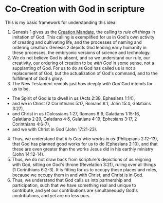 # Co-Creation with God in scripture

This is my basic framework for understanding this idea:

1. Genesis 1 gives us the [Creation Mandate](creation-mandate.md), the calling to *rule all things* in imitation of God. This calling is exemplified for us in God's own activity of creating and cultivating life, and the processes of naming and ordering creation. Genesis 2 depicts God leading early humanity in these processes, the embryonic versions of science and technology.
2. We do not believe God is absent, and so we understand our rule, our creativity, our ordering of creation to be *with God* in some sense, not a supplanting of God. For us to do as God has called us is not a replacement of God, but the actualization of God's command, and to the fulfillment of God's glory. 
3. The New Testament reveals just how deeply *with God* God intends for us to be.
  * The Spirit of God is to dwell in us (Acts 2:38, Ephesians 1:14),
  * and we in Christ (2 Corinthians 5:17, Romans 8:1, John 15:4, Galatians 3:27),
  * and Christ in us (Colossians 1:27, Romans 8:9, Galatians 1:15-16, Galatians 2:20, Galatians 4:6, Galatians 4:19, Ephesians 3:17, 2 Corinthians 4:6-7),
  * and we with Christ in God (John 17:21-23).
4. Thus, we understand that *it is God who works in us* (Philippians 2:12-13), that God has planned good works for us to do (Ephesians 2:10), and that these are even greater than the works Jesus did in his earthly ministry (John 14:12-14).
5. Thus, we do not draw back from scripture's depictions of us reigning with God, sitting on God's throne (Revelation 3:21), ruling over all things (1 Corinthians 6:2-3). It is fitting for us to occupy these places and roles, because we occupy them in and with Christ, and Christ is in God.
6. Thus, we understand that God calls us into partnership and participation, such that we have something real and unique to contribute, and yet our contributions are simultaneously God's contributions, and yet are no less ours.
